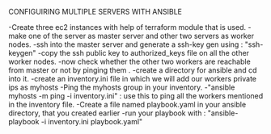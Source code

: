 CONFIGUIRING MULTIPLE SERVERS WITH ANSIBLE

-Create three ec2 instances with help of terraform module that is used.
-make one of the server as master server  and other two servers as worker nodes.
-ssh into the master server and generate a ssh-key gen using : "ssh-keygen"
-copy the ssh  public key to authorized_keys file on all the other worker  nodes.
-now check whether the other  two workers are reachable from master or not by pinging them .
-create a directory for ansible and cd  into it.
-create an inventory.ini file in which we will add our workers private ips as myhosts
-Ping the myhosts group in your inventory.
-"ansible myhosts -m ping -i inventory.ini" : use this to ping  all the workers mentioned in the inventory file.
-Create a file named playbook.yaml in your ansible directory, that you created earlier
-run your playbook with : "ansible-playbook -i inventory.ini playbook.yaml"


